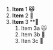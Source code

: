1. **Item** 1 **:cat:**
2. **Item** 2 **:dog:**
3. **Item** 3 **:apple:
   1. Item 3a :cat:
   2. Item 3b :dog:
   3. Iten 3c :apple:
